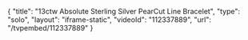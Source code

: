{
    "title": "13ctw Absolute Sterling Silver PearCut Line Bracelet",
    "type": "solo",
    "layout": "iframe-static",
    "videoId": "112337889",
    "url": "\/tvpembed\/112337889"
}